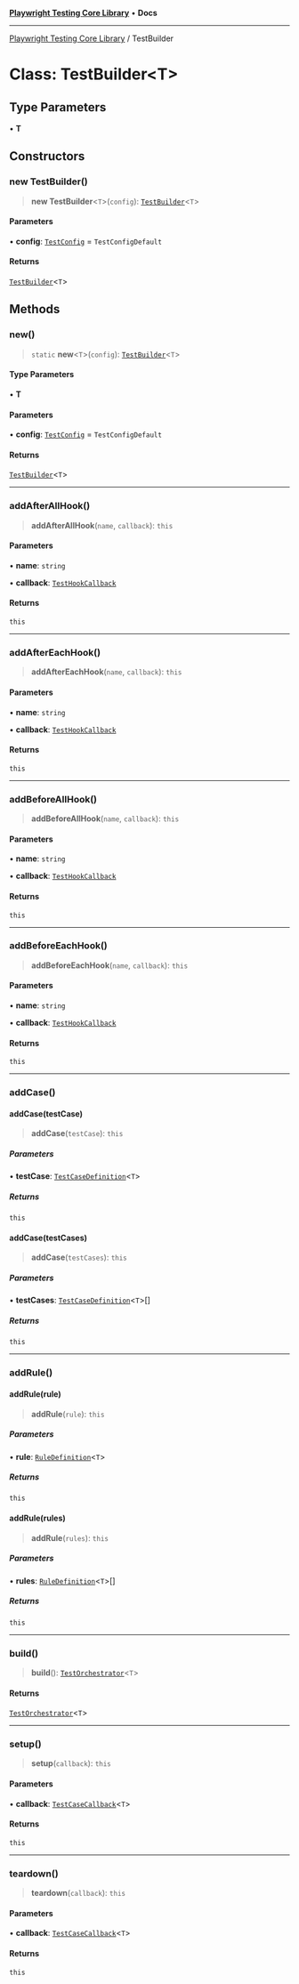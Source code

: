 [**Playwright Testing Core Library**](../README.md) • **Docs**

***

[Playwright Testing Core Library](../README.md) / TestBuilder

# Class: TestBuilder\<T\>

## Type Parameters

• **T**

## Constructors

### new TestBuilder()

> **new TestBuilder**\<`T`\>(`config`): [`TestBuilder`](TestBuilder.md)\<`T`\>

#### Parameters

• **config**: [`TestConfig`](../interfaces/TestConfig.md) = `TestConfigDefault`

#### Returns

[`TestBuilder`](TestBuilder.md)\<`T`\>

## Methods

### new()

> `static` **new**\<`T`\>(`config`): [`TestBuilder`](TestBuilder.md)\<`T`\>

#### Type Parameters

• **T**

#### Parameters

• **config**: [`TestConfig`](../interfaces/TestConfig.md) = `TestConfigDefault`

#### Returns

[`TestBuilder`](TestBuilder.md)\<`T`\>

***

### addAfterAllHook()

> **addAfterAllHook**(`name`, `callback`): `this`

#### Parameters

• **name**: `string`

• **callback**: [`TestHookCallback`](../type-aliases/TestHookCallback.md)

#### Returns

`this`

***

### addAfterEachHook()

> **addAfterEachHook**(`name`, `callback`): `this`

#### Parameters

• **name**: `string`

• **callback**: [`TestHookCallback`](../type-aliases/TestHookCallback.md)

#### Returns

`this`

***

### addBeforeAllHook()

> **addBeforeAllHook**(`name`, `callback`): `this`

#### Parameters

• **name**: `string`

• **callback**: [`TestHookCallback`](../type-aliases/TestHookCallback.md)

#### Returns

`this`

***

### addBeforeEachHook()

> **addBeforeEachHook**(`name`, `callback`): `this`

#### Parameters

• **name**: `string`

• **callback**: [`TestHookCallback`](../type-aliases/TestHookCallback.md)

#### Returns

`this`

***

### addCase()

#### addCase(testCase)

> **addCase**(`testCase`): `this`

##### Parameters

• **testCase**: [`TestCaseDefinition`](../interfaces/TestCaseDefinition.md)\<`T`\>

##### Returns

`this`

#### addCase(testCases)

> **addCase**(`testCases`): `this`

##### Parameters

• **testCases**: [`TestCaseDefinition`](../interfaces/TestCaseDefinition.md)\<`T`\>[]

##### Returns

`this`

***

### addRule()

#### addRule(rule)

> **addRule**(`rule`): `this`

##### Parameters

• **rule**: [`RuleDefinition`](../interfaces/RuleDefinition.md)\<`T`\>

##### Returns

`this`

#### addRule(rules)

> **addRule**(`rules`): `this`

##### Parameters

• **rules**: [`RuleDefinition`](../interfaces/RuleDefinition.md)\<`T`\>[]

##### Returns

`this`

***

### build()

> **build**(): [`TestOrchestrator`](TestOrchestrator.md)\<`T`\>

#### Returns

[`TestOrchestrator`](TestOrchestrator.md)\<`T`\>

***

### setup()

> **setup**(`callback`): `this`

#### Parameters

• **callback**: [`TestCaseCallback`](../type-aliases/TestCaseCallback.md)\<`T`\>

#### Returns

`this`

***

### teardown()

> **teardown**(`callback`): `this`

#### Parameters

• **callback**: [`TestCaseCallback`](../type-aliases/TestCaseCallback.md)\<`T`\>

#### Returns

`this`
